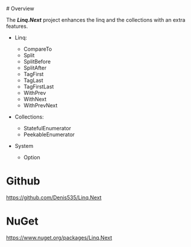 ﻿﻿# Overview

The ***Linq.Next*** project enhances the linq and the collections with an extra features.

- Linq:
  - CompareTo
  - Split
  - SplitBefore
  - SplitAfter
  - TagFirst
  - TagLast
  - TagFirstLast
  - WithPrev
  - WithNext
  - WithPrevNext

- Collections:
  - StatefulEnumerator
  - PeekableEnumerator

- System
  - Option

# Github
https://github.com/Denis535/Linq.Next

# NuGet
https://www.nuget.org/packages/Linq.Next